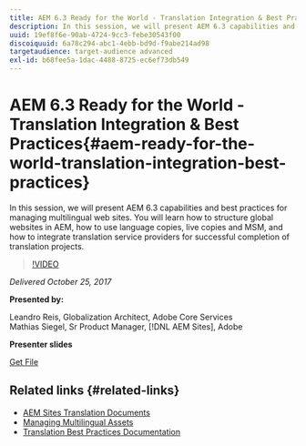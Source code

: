 ```yaml
---
title: AEM 6.3 Ready for the World - Translation Integration & Best Practices
description: In this session, we will present AEM 6.3 capabilities and best practices for managing multilingual web sites. You will learn how to structure global websites in AEM, how to use language copies, live copies and MSM, and how to integrate translation service providers for successful completion of translation projects.
uuid: 19ef8f6e-90ab-4724-9cc3-febe30543f00
discoiquuid: 6a78c294-abc1-4ebb-bd9d-f9abe214ad98
targetaudience: target-audience advanced
exl-id: b68fee5a-1dac-4488-8725-ec6ef73db549
---
```

# AEM 6.3 Ready for the World - Translation Integration & Best Practices{#aem-ready-for-the-world-translation-integration-best-practices}

In this session, we will present AEM 6.3 capabilities and best practices for managing multilingual web sites. You will learn how to structure global websites in AEM, how to use language copies, live copies and MSM, and how to integrate translation service providers for successful completion of translation projects. 

>[!VIDEO](https://video.tv.adobe.com/v/21532/?quality=9)

*Delivered October 25, 2017*

**Presented by:**

Leandro Reis, Globalization Architect, Adobe Core Services   
Mathias Siegel, Sr Product Manager, [!DNL AEM Sites], Adobe

**Presenter slides**

[Get File](assets/immerse-2017-translationpresentation-rev1.pdf)

## Related links {#related-links}

* [AEM Sites Translation Documents](https://docs.adobe.com/docs/en/aem/6-3/administer/sites/translation.html  )
* [Managing Multilingual Assets](https://docs.adobe.com/docs/en/aem/6-3/author/assets/managing-assets-touch-ui/multilingual-assets.html)
* [Translation Best Practices Documentation](https://docs.adobe.com/docs/en/aem/6-3/administer/sites/translation/tc-bp.html)
